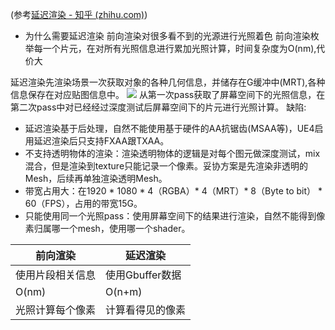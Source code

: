 (参考[延迟渲染 - 知乎 (zhihu.com)](https://zhuanlan.zhihu.com/p/102134614))

- 为什么需要延迟渲染
	前向渲染对很多看不到的光源进行光照着色
	前向渲染枚举每一个片元，在对所有光照信息进行累加光照计算，时间复杂度为O(nm),代价大

延迟渲染先渲染场景一次获取对象的各种几何信息，并储存在G缓冲中(MRT),各种信息保存在对应贴图信息中。
![](https://learnopengl-cn.github.io/img/05/08/deferred_overview.png)
从第一次pass获取了屏幕空间下的光照信息，在第二次pass中对已经经过深度测试后屏幕空间下的片元进行光照计算。
缺陷:
- 延迟渲染基于后处理，自然不能使用基于硬件的AA抗锯齿(MSAA等)，UE4启用延迟渲染后只支持FXAA跟TXAA。
- 不支持透明物体的渲染：渲染透明物体的逻辑是对每个图元做深度测试，mix混合，但是渲染到texture只能记录一个像素。妥协方案是先渲染非透明的Mesh，后续再单独渲染透明Mesh。
- 带宽占用大：在1920 * 1080 * 4（RGBA）* 4（MRT）* 8（Byte to bit） * 60（FPS），占用的带宽15G。
- 只能使用同一个光照pass：使用屏幕空间下的结果进行渲染，自然不能得到像素归属哪一个mesh，使用哪一个shader。

| 前向渲染     | 延迟渲染        |
| -------- | ----------- |
| 使用片段相关信息 | 使用Gbuffer数据 |
| O(nm)    | O(n+m)      |
| 光照计算每个像素 | 计算看得见的像素    |
